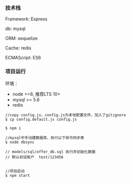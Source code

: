 
### 技术栈
Framework: Express

db: mysql

ORM: sequelize

Cache: redis

ECMAScript: ES6

### 项目运行

环境：
- node >=8, 推荐LTS 10+
- mysql >= 5.6
- redis 

```
//copy config.js，config.js为本地配置文件，加入了gitignore
$ cp config.default.js config.js

$ npm i

//mysql中手动建数据库，执行以下命令同步表
$ node dbsync

// models/sql/offer_db.sql 执行并初始化数据
// 默认初设账户  test/123456


//项目启动
$ npm start

```
